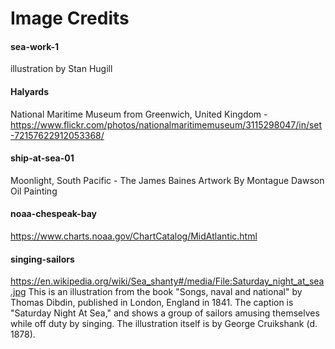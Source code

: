 # Image Credits

#### sea-work-1
illustration by Stan Hugill

#### Halyards
National Maritime Museum from Greenwich, United Kingdom - https://www.flickr.com/photos/nationalmaritimemuseum/3115298047/in/set-72157622912053368/

#### ship-at-sea-01
 Moonlight, South Pacific - The James Baines Artwork By Montague Dawson Oil Painting

#### noaa-chespeak-bay
https://www.charts.noaa.gov/ChartCatalog/MidAtlantic.html

#### singing-sailors
https://en.wikipedia.org/wiki/Sea_shanty#/media/File:Saturday_night_at_sea.jpg
This is an illustration from the book "Songs, naval and national" by Thomas Dibdin, published in London, England in 1841. The caption is "Saturday Night At Sea," and shows a group of sailors amusing themselves while off duty by singing. The illustration itself is by George Cruikshank (d. 1878).
